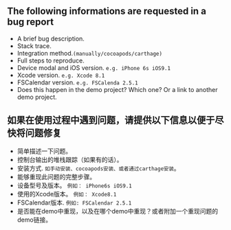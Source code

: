 
## The following informations are requested in a bug report
* A brief bug description.
* Stack trace.
* Integration method.`(manually/cocoapods/carthage)`
* Full steps to reproduce.
* Device modal and iOS version.  `e.g. iPhone 6s iOS9.1`
* Xcode version.  `e.g. Xcode 8.1`
* FSCalendar version. `e.g. FSCalenda 2.5.1`
* Does this happen in the demo project? Which one? Or a link to another demo project.


## 如果在使用过程中遇到问题，请提供以下信息以便于尽快将问题修复
* 简单描述一下问题。
* 控制台输出的堆栈跟踪（如果有的话）。
* 安装方式. `如手动安装、cocoapods安装、或者通过carthage安装`。
* 能够重现此问题的完整步骤。
* 设备型号及版本。 `例如： iPhone6s iOS9.1`
* 使用的Xcode版本。 `例如： Xcode8.1`
* FSCalendar版本. `例如: FSCalendar 2.5.1`
* 是否能在demo中重现，以及在哪个demo中重现？或者附加一个重现问题的demo链接。